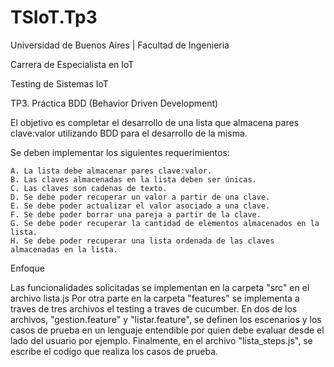 # TSIoT.Tp3
Universidad de Buenos Aires | Facultad de Ingenieria

Carrera de Especialista en IoT

Testing de Sistemas IoT

TP3. Práctica BDD (Behavior Driven Development)

El objetivo es completar el desarrollo de una lista que almacena pares clave:valor
utilizando BDD para el desarrollo de la misma.

Se deben implementar los siguientes requerimientos:

    A. La lista debe almacenar pares clave:valor.
    B. Las claves almacenadas en la lista deben ser únicas.
    C. Las claves son cadenas de texto.
    D. Se debe poder recuperar un valor a partir de una clave.
    E. Se debe poder actualizar el valor asociado a una clave.
    F. Se debe poder borrar una pareja a partir de la clave.
    G. Se debe poder recuperar la cantidad de elementos almacenados en la lista.
    H. Se debe poder recuperar una lista ordenada de las claves almacenadas en la lista.

Enfoque

Las funcionalidades solicitadas se implementan en la carpeta "src" en el archivo lista.js
Por otra parte en la carpeta "features" se implementa a traves de tres archivos el testing a traves de cucumber. 
En dos de los archivos, "gestion.feature" y "listar.feature", se definen los escenarios y los casos de prueba en un lenguaje entendible por
quien debe evaluar desde el lado del usuario por ejemplo. Finalmente, en el archivo "lista_steps.js", se escribe el codigo
que realiza los casos de prueba.
